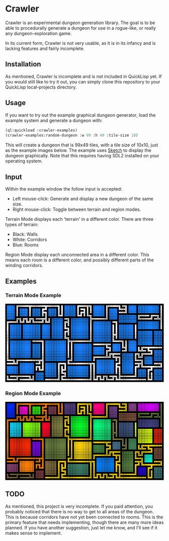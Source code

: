 # Crawler

Crawler is an experimental dungeon generation library. The goal is to be able to procedurally generate a dungeon for use in a rogue-like, or really any dungeon-exploration game.

In its current form, Crawler is not very usable, as it is in its infancy and is lacking features and fairly incomplete.

## Installation

As mentioned, Crawler is incomplete and is not included in QuickLisp yet. If you would still like to try it out, you can simply clone this repository to your QuickLisp local-projects directory.

## Usage

If you want to try out the example graphical dungeon generator, load the example system and generate a dungeon with:

```lisp
(ql:quickload :crawler-examples)
(crawler-examples:random-dungeon :w 99 :h 49 :tile-size 10)
```

This will create a dungeon that is 99x49 tiles, with a tile size of 10x10, just as the example images below. The example uses [Sketch](http://github.com/vydd/sketch) to display the dungeon graphically. Note that this requires having SDL2 installed on your operating system.

## Input

Within the example window the follow input is accepted:

* Left mouse-click: Generate and display a new dungeon of the same size.
* Right mouse-click: Toggle between terrain and region modes.

Terrain Mode displays each 'terrain' in a different color. There are three types of terrain:

* Black: Walls
* White: Corridors
* Blue: Rooms

Region Mode display each unconnected area in a different color. This means each room is a different color, and possibly different parts of the winding corridors.

## Examples

### Terrain Mode Example

![Terrain Example](/images/example-terrain.png)

### Region Mode Example

![Region Example](/images/example-regions.png)

## TODO

As mentioned, this project is very incomplete. If you paid attention, you probably noticed that there is no way to get to all areas of the dungeon. This is because corridors have not yet been connected to rooms. This is the primary feature that needs implementing, though there are many more ideas planned. If you have another suggestion, just let me know, and I'll see if it makes sense to implement.
